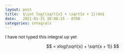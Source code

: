 ```yaml
---
layout: post
title:  $\int log(\sqrt{x} + \sqrt{x + 1})dx$
date:   2021-01-31 10:08:15 - 0700
categories: integrals
---
```


<script type="text/x-mathjax-config">
MathJax.Hub.Config({
  tex2jax: {
    inlineMath: [['$','$'], ['\\(','\\)']],
    processEscapes: true
  }
});
</script>

<script src="https://cdnjs.cloudflare.com/ajax/libs/mathjax/2.7.0/MathJax.js?config=TeX-AMS-MML_HTMLorMML" type="text/javascript"></script>

I have not typed this integral up yet


$$ = xlog(\sqrt{x} + \sqrt{x + 1}) $$
